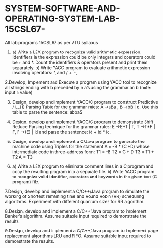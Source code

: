 # SYSTEM-SOFTWARE-AND-OPERATING-SYSTEM-LAB-15CSL67-
All lab programs 15CSL67 as per VTU syllabus

1. a) Write a LEX program to recognize valid arithmetic expression. Identifiers in the
expression could be only integers and operators could be + and *. Count the
identifiers & operators present and print them separately.
b) Write YACC program to evaluate arithmetic expression involving operators:
*, and /
+, -,

2.Develop, Implement and Execute a program using YACC tool to recognize all strings
ending with b preceded by n a’s using the grammar an b (note: input n value)

3. Design, develop and implement YACC/C program to construct Predictive / LL(1)
Parsing Table for the grammar rules: A →aBa , B →bB | ε. Use this table to parse
the sentence: abba$

4. Design, develop and implement YACC/C program to demonstrate Shift Reduce
Parsing technique for the grammar rules: E →E+T | T, T →T*F | F, F →(E) | id
and parse the sentence: id + id * id.

5. Design, develop and implement a C/Java program to generate the machine code using
Triples for the statement A = -B * (C +D) whose intermediate code in three-address form:
T1 = -B
T2 = C + D
T3 = T1 + T2
A = T3

6. a) Write a LEX program to eliminate comment lines in a C program and copy the
resulting program into a separate file.
b) Write YACC program to recognize valid identifier, operators and keywords in the
given text (C program) file.

7.Design, develop and implement a C/C++/Java program to simulate the working of
Shortest remaining time and Round Robin (RR) scheduling algorithms. Experiment
with different quantum sizes for RR algorithm.

8.Design, develop and implement a C/C++/Java program to implement Banker’s
algorithm. Assume suitable input required to demonstrate the results.

9.Design, develop and implement a C/C++/Java program to implement page
replacement algorithms LRU and FIFO. Assume suitable input required to
demonstrate the results.
